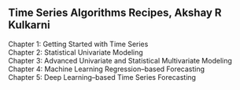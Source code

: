 ## Time Series Algorithms Recipes, Akshay R Kulkarni
Chapter 1: Getting Started with Time Series  
Chapter 2: Statistical Univariate Modeling  
Chapter 3: Advanced Univariate and Statistical Multivariate Modeling  
Chapter 4: Machine Learning Regression–based Forecasting  
Chapter 5: Deep Learning–based Time Series Forecasting  
